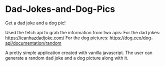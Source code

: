 # Dad-Jokes-and-Dog-Pics
Get a dad joke and a dog pic! 

Used the fetch api to grab the information from two apis: 
For the dad jokes:
https://icanhazdadjoke.com/
For the dog pictures:
https://dog.ceo/dog-api/documentation/random

A pretty simple application created with vanilla javascript. The user can generate a random dad joke and a dog picture along with it.
